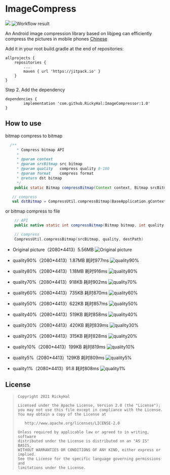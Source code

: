 # ImageCompress
[![](https://jitpack.io/v/RickyHal/ImageCompressor.svg)](https://jitpack.io/#RickyHal/ImageCompressor) ![Workflow result](https://github.com/RickyHal/ImageCompressor/workflows/Check/badge.svg)

An Android image compression library based on libjpeg can efficiently compress the pictures in mobile phones [Chinese](https://github.com/RickyHal/ImageCompressor/README.zh.md)

Add it in your root build.gradle at the end of repositories:

	allprojects {
		repositories {
			...
			maven { url 'https://jitpack.io' }
		}
	}
Step 2. Add the dependency

	dependencies {
	        implementation 'com.github.RickyHal:ImageCompressor:1.0'
	}


## How to use

bitmap compress to bitmap
```Java
  /**
     * Compress bitmap API
     *
     * @param context
     * @param srcBitmap src bitmap
     * @param quality   compress quality 0-100
     * @param format    compress format
     * @return dst bitmap
     */
    public static Bitmap compressBitmap(Context context, Bitmap srcBitmap, int quality, @Nullable Bitmap.CompressFormat format);
```

```kotlin
   // compress
   val dstBitmap = CompressUtil.compressBitmap(BaseApplication.gContext, srcBitmap, quality, Bitmap.CompressFormat.JPEG)
```

or bitmap compress to file

```Java
    // API
    public native static int compressBitmap(Bitmap bitmap, int quality, String destFile);
```

```kotlin
    // compress
    CompressUtil.compressBitmap(srcBitmap, quality, destPath)
```


* Original picture（2080*4413）5.56MB
![Original picture](https://github.com/RickyHal/ImageCompressor/results/origin.jpg)

* quality90%（2080*4413）1.87MB 耗时977ms
![quality90%](https://github.com/RickyHal/ImageCompressor/results/quality90.jpg)

* quality80%（2080*4413）1.18MB 耗时916ms
![quality80%](https://github.com/RickyHal/ImageCompressor/results/quality80.jpg)

* quality70%（2080*4413）918KB 耗时902ms
![quality70%](https://github.com/RickyHal/ImageCompressor/results/quality70.jpg)

* quality60%（2080*4413）735KB 耗时870ms
![quality60%](https://github.com/RickyHal/ImageCompressor/results/quality60.jpg)

* quality50%（2080*4413）622KB 耗时857ms
![quality50%](https://github.com/RickyHal/ImageCompressor/results/quality50.jpg)

* quality40%（2080*4413）519KB 耗时858ms
![quality40%](https://github.com/RickyHal/ImageCompressor/results/quality40.jpg)

* quality30%（2080*4413）420KB 耗时839ms
![quality30%](https://github.com/RickyHal/ImageCompressor/results/quality30.jpg)

* quality20%（2080*4413）315KB 耗时828ms
![quality20%](https://github.com/RickyHal/ImageCompressor/results/quality20.jpg)

* quality10%（2080*4413）199KB 耗时819ms
![quality10%](https://github.com/RickyHal/ImageCompressor/results/quality10.jpg)

* quality5%（2080*4413）129KB 耗时809ms
![quality5%](https://github.com/RickyHal/ImageCompressor/results/quality5.jpg)

* quality1%（2080*4413）91.8 耗时808ms
![quality1%](https://github.com/RickyHal/ImageCompressor/results/quality1.jpg)


## License

> ```
> Copyright 2021 RickyHal
>
> Licensed under the Apache License, Version 2.0 (the "License");
> you may not use this file except in compliance with the License.
> You may obtain a copy of the License at
>
>    http://www.apache.org/licenses/LICENSE-2.0
>
> Unless required by applicable law or agreed to in writing, software
> distributed under the License is distributed on an "AS IS" BASIS,
> WITHOUT WARRANTIES OR CONDITIONS OF ANY KIND, either express or implied.
> See the License for the specific language governing permissions and
> limitations under the License.
> ```
